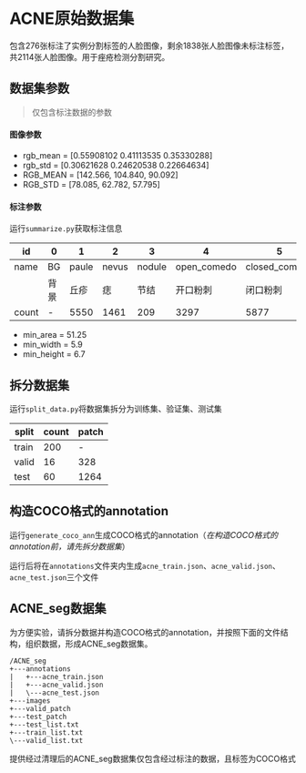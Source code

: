 # ACNE原始数据集
包含276张标注了实例分割标签的人脸图像，剩余1838张人脸图像未标注标签，共2114张人脸图像。用于痤疮检测分割研究。
## 数据集参数
> 仅包含标注数据的参数
#### 图像参数
- rgb_mean = [0.55908102 0.41113535 0.35330288]
- rgb_std = [0.30621628 0.24620538 0.22664634]
- RGB_MEAN = [142.566, 104.840, 90.092]
- RGB_STD = [78.085, 62.782, 57.795]
#### 标注参数
运行`summarize.py`获取标注信息

|id|0|1|2|3|4|5|6|7|8|9|10|
|-|-|-|-|-|-|-|-|-|-|-|-|
|name|BG|paule|nevus|nodule|open_comedo|closed_comedo|atrophic_scar|hypertrophic_scar|melasma|pustule|other|
||背景|丘疹|痣|节结|开口粉刺|闭口粉刺|萎缩性瘢痕|肥厚性瘢痕|黄褐斑|脓疱|其它|
|count|-|5550|1461|209|3297|5877|8958|774|3955|1268|428|

- min_area = 51.25
- min_width = 5.9
- min_height = 6.7
## 拆分数据集
运行`split_data.py`将数据集拆分为训练集、验证集、测试集

|split|count|patch|
|-|-|-|
|train|200|-|
|valid|16|328|
|test|60|1264|
## 构造COCO格式的annotation
运行`generate_coco_ann`生成COCO格式的annotation（*在构造COCO格式的annotation前，请先拆分数据集*）

运行后将在`annotations`文件夹内生成`acne_train.json`、`acne_valid.json`、`acne_test.json`三个文件
## ACNE_seg数据集
为方便实验，请拆分数据并构造COCO格式的annotation，并按照下面的文件结构，组织数据，形成ACNE_seg数据集。
```text
/ACNE_seg
+---annotations
|   +---acne_train.json
|   +---acne_valid.json
|   \---acne_test.json
+---images
+---valid_patch
+---test_patch
+---test_list.txt
+---train_list.txt
\---valid_list.txt
```
提供经过清理后的ACNE_seg数据集仅包含经过标注的数据，且标签为COCO格式